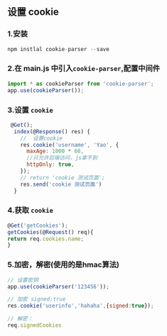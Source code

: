 ## 设置 cookie

### 1.安装

```javascript
npm instlal cookie-parser --save
```

### 2.在 main.js 中引入`cookie-parser`,配置中间件

```javascript
import * as cookieParser from 'cookie-parser';
app.use(cookieParser());
```

### 3.设置 `cookie`

```javascript
 @Get();
  index(@Response() res) {
    //  设置cookie
    res.cookie('username', 'Yao', {
      maxAge: 1000 * 60,
      //只允许后端访问，js拿不到
      httpOnly: true,
    });
    // return 'cookie 测试页面';
    res.send('cookie 测试页面')
  }
```

### 4.获取 `cookie`

```javascript
@Get('getCookies');
getCookies(@Request() req){
return req.cookies.name;
}
```

### 5.加密，解密(使用的是hmac算法)
```javascript
// 设置密钥
app.use(cookieParser('123456'));

// 加密 signed:true
res.cookie('userinfo','hahaha',{signed:true});

// 解密：
req.signedCookies
```
